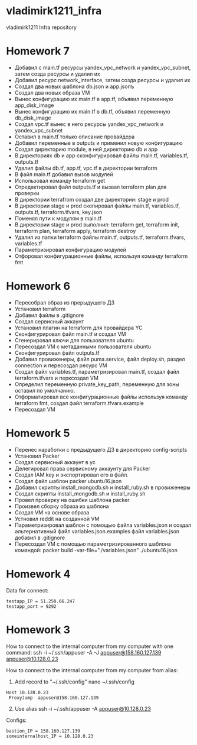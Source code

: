 # vladimirk1211_infra
vladimirk1211 Infra repository

# Homework 7
 - Добавил с main.tf ресурсы yandex_vpc_network и yandex_vpc_subnet, затем созда ресурсы и удалил их
 - Добавил ресурс network_interface, затем созда ресурсы и удалил их
 - Создал два новых шаблона db.json и app.jsonъ
 - Создал два новых образа VM
 - Вынес конфигурацию их main.tf в app.tf, объявил переменную app_disk_image
 - Вынес конфигурацию их main.tf в db.tf, объявил переменную db_disk_image
 - Создал vpc.tf вынес в него ресурсы yandex_vpc_network и yandex_vpc_subnet
 - Оставил в main.tf только описание провайдера
 - Добавил переменные в outputs и применил новую конфигурацию
 - Создал директорию module, в ней директорию db и app
 - В директориях db и app сконфигурировал файлы main.tf, variables.tf, outputs.tf
 - Удвлил файлы db.tf, app.tf, vpc.tf в директории terraform
 - В файл main.tf добавил вызов модулей
 - Использовал команду terraform get
 - Отредактировал файл outputs.tf и вызвал terraform plan для проверки
 - В директории terrafrom создал две директории: stage и prod
 - В директории stage и prod скопировал файлы main.tf, variables.tf, outputs.tf, terraform.tfvars, key.json
 - Поменял пути к модулям в main.tf
 - В директории stage и prod выполнил: terraform get, terraform init, terraform plan, terraform apply, terraform destroy
 - Удалил из папки terraform файлы main.tf, outputs.tf, terraform.tfvars, variables.tf
 - Параметризировал конфигурацию модулей
 - Отфоровал конфигурационные файлы, используя команду terraform fmt

# Homework 6

- Пересобрал образ из прерыдущего ДЗ
- Установил terraform
- Добавил файлы в .gitignore
- Создал сервисный аккаунт
- Установил плагин на terraform для провайдера YC
- Сконфигурировал файл main.tf и создал VM
- Сгенерировал ключи для пользователя ubuntu
- Пересоздал VM с метаданными пользователя ubuntu
- Сконфигурировал файл outputs.tf
- Добавил провиженеры, файл puma.service, файл deploy.sh, раздел connection и пересоздал ресурс VM
- Создал файл variables.tf, параметризировал main.tf, создал файл terraform.tfvars и перксоздал VM
- Определил переменную private_key_path, переменную для зоны оставил по умолчанию.
- Отформатировал все конфигурационные файлы используя команду terraform fmt, создал файл terraform.tfvars.example
- Пересоздал VM

# Homework 5

- Перенес наработки с предыдущего ДЗ в директорию config-scripts
- Установил Packer
- Создал сервисный аккаунт в yc
- Делегировал права сервисному аккаунту для Packer
- Создал IAM key и экспортировал его в файл.
- Создал файл шаблон packer ubuntu16.json
- Добавил скрипты install_mongodb.sh и install_ruby.sh в провиженеры
- Создал скрипты install_mongodb.sh и install_ruby.sh
- Провел проверку на ошибки шаблона packer
- Произвел сборку образа из шаблона
- Создал VM на основе образа
- Устновил reddit на созданной VM
- Параметризировал шаблон с помощью файла variables.json и создал альтернативный файл variables.json.examples
  файл variables.json добавил в .gitignore
- Пересоздал VM с помощью параметризированного шаблона командой:
  packer build -var-file="./variables.json" ./ubuntu16.json

# Homework 4

Data for connect:
```
testapp_IP = 51.250.66.247
testapp_port = 9292
```



# Homework 3
How to connect to the internal computer from my computer with one command:
ssh -i ~/.ssh/appuser -A -J appuser@158.160.127.139 appuser@10.128.0.23

How to connect to the internal computer from my computer from alias:
1. Add record to "~/.ssh/config"
nano ~/.ssh/config
```
Host 10.128.0.23
 ProxyJump  appuser@158.160.127.139
```
2. Use alias
ssh -i ~/.ssh/appuser -A appuser@10.128.0.23

Configs:
```
bastion_IP = 158.160.127.139
someinternalhost_IP = 10.128.0.23
```
